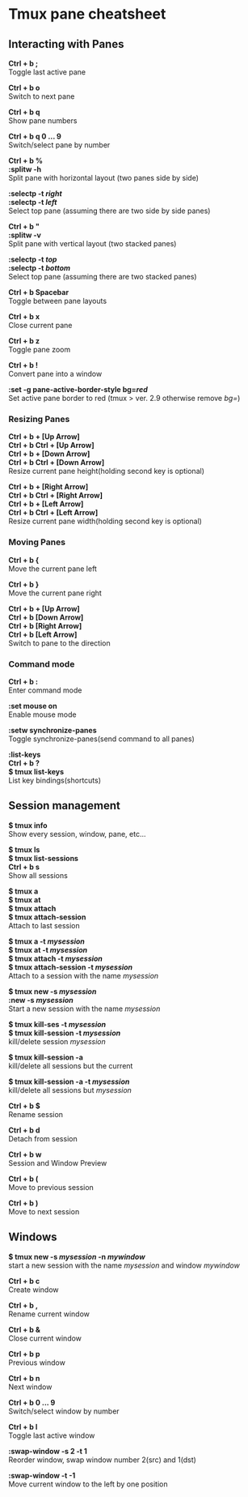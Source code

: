 # Tmux pane cheatsheet
## Interacting with Panes
**Ctrl + b ;**<br/>
Toggle last active pane

**Ctrl + b o** <br/>
Switch to next pane

**Ctrl + b q** <br/>
Show pane numbers

**Ctrl + b q 0 ... 9** <br/>
Switch/select pane by number

**Ctrl + b %**<br/>
**:splitw -h** <br/>
Split pane with horizontal layout (two panes side by side)

**:selectp -t *right*** <br/>
**:selectp -t *left*** <br/>
Select top pane (assuming there are two side by side panes)

**Ctrl + b "**<br/>
**:splitw -v** <br/>
Split pane with vertical layout (two stacked panes)

**:selectp -t *top*** <br/>
**:selectp -t *bottom*** <br/>
Select top pane (assuming there are two stacked panes)

**Ctrl + b Spacebar** <br/>
Toggle between pane layouts

**Ctrl + b x** <br/>
Close current pane

**Ctrl + b z** <br/>
Toggle pane zoom

**Ctrl + b !** <br/>
Convert pane into a window

**:set -g pane-active-border-style bg=*red*** <br/>
Set active pane border to red (tmux > ver. 2.9 otherwise remove *bg=*)

### Resizing Panes
**Ctrl + b + [Up Arrow]** <br/>
**Ctrl + b Ctrl + [Up Arrow]** <br/>
**Ctrl + b + [Down Arrow]** <br/>
**Ctrl + b Ctrl + [Down Arrow]** <br/>
Resize current pane height(holding second key is optional)

**Ctrl + b + [Right Arrow]** <br/>
**Ctrl + b Ctrl + [Right Arrow]** <br/>
**Ctrl + b + [Left Arrow]** <br/>
**Ctrl + b Ctrl + [Left Arrow]** <br/>
Resize current pane width(holding second key is optional)

### Moving Panes 
**Ctrl + b {**<br/>
Move the current pane left

**Ctrl + b }**<br/>
Move the current pane right

**Ctrl + b + [Up Arrow]** <br/>
**Ctrl + b [Down Arrow]** <br/>
**Ctrl + b [Right Arrow]** <br/>
**Ctrl + b [Left Arrow]** <br/>
Switch to pane to the direction

### Command mode
**Ctrl + b :** <br/>
Enter command mode

**:set mouse on** <br/>
Enable mouse mode

**:setw synchronize-panes** <br/>
Toggle synchronize-panes(send command to all panes)

**:list-keys** <br/>
**Ctrl + b ?** <br/>
**$ tmux list-keys** <br/>
List key bindings(shortcuts)


## Session management
**$ tmux info**  <br/>
Show every session, window, pane, etc...

**$ tmux ls** <br/>
**$ tmux list-sessions** <br/>
**Ctrl + b s** <br/>
Show all sessions

**$ tmux a** <br/>
**$ tmux at** <br/>
**$ tmux attach** <br/>
**$ tmux attach-session** <br/>
Attach to last session

**$ tmux a -t *mysession*** <br/>
**$ tmux at -t *mysession*** <br/>
**$ tmux attach -t *mysession*** <br/>
**$ tmux attach-session -t *mysession*** <br/>
Attach to a session with the name *mysession*

**$ tmux new -s *mysession*** <br/>
**:new -s *mysession*** <br/>
Start a new session with the name *mysession*

**$ tmux kill-ses -t *mysession*** <br/>
**$ tmux kill-session -t *mysession*** <br/>
kill/delete session *mysession*

**$ tmux kill-session -a** <br/>
kill/delete all sessions but the current

**$ tmux kill-session -a -t *mysession*** <br/>
kill/delete all sessions but *mysession*

**Ctrl + b $** <br/>
Rename session

**Ctrl + b d** <br/>
Detach from session

**Ctrl + b w** <br/>
Session and Window Preview

**Ctrl + b (** <br/>
Move to previous session

**Ctrl + b )** <br/>
Move to next session

## Windows
**$ tmux new -s *mysession* -n *mywindow*** <br/>
start a new session with the name *mysession* and window *mywindow*

**Ctrl + b c** <br/>
Create window

**Ctrl + b ,** <br/>
Rename current window

**Ctrl + b &** <br/>
Close current window

**Ctrl + b p** <br/>
Previous window

**Ctrl + b n** <br/>
Next window

**Ctrl + b 0 ... 9** <br/>
Switch/select window by number

**Ctrl + b l** <br/>
Toggle last active window

**:swap-window -s 2 -t 1** <br/>
Reorder window, swap window number 2(src) and 1(dst)

**:swap-window -t -1** <br/>
Move current window to the left by one position